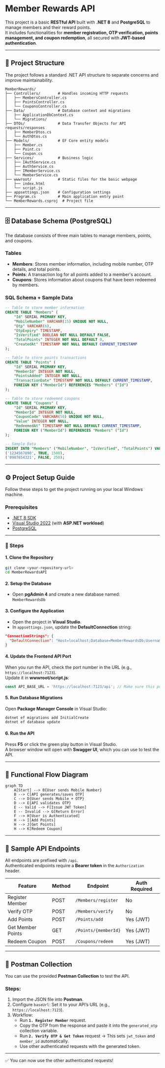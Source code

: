 # Member Rewards API

This project is a basic **RESTful API** built with **.NET 8** and **PostgreSQL** to manage members and their reward points.  
It includes functionalities for **member registration, OTP verification, points management, and coupon redemption**, all secured with **JWT-based authentication**.

---

## 📂 Project Structure

The project follows a standard .NET API structure to separate concerns and improve maintainability.

```
MemberRewards/
├── Controllers/        # Handles incoming HTTP requests
│   ├── MembersController.cs
│   ├── PointsController.cs
│   └── CouponsController.cs
├── Data/               # Database context and migrations
│   ├── ApplicationDbContext.cs
│   └── Migrations/
├── DTOs/               # Data Transfer Objects for API requests/responses
│   ├── MemberDtos.cs
│   └── AuthDtos.cs
├── Models/             # EF Core entity models
│   ├── Member.cs
│   ├── Point.cs
│   └── Coupon.cs
├── Services/           # Business logic
│   ├── IAuthService.cs
│   ├── AuthService.cs
│   ├── IMemberService.cs
│   └── MemberService.cs
├── wwwroot/            # Static files for the basic webpage
│   ├── index.html
│   └── script.js
├── appsettings.json    # Configuration settings
├── Program.cs          # Main application entry point
└── MemberRewards.csproj  # Project file
```

---

## 🗄 Database Schema (PostgreSQL)

The database consists of three main tables to manage members, points, and coupons.

### Tables
- **Members**: Stores member information, including mobile number, OTP details, and total points.  
- **Points**: A transaction log for all points added to a member's account.  
- **Coupons**: Stores information about coupons that have been redeemed by members.  

### SQL Schema + Sample Data

```sql
-- Table to store member information
CREATE TABLE "Members" (
    "Id" SERIAL PRIMARY KEY,
    "MobileNumber" VARCHAR(15) UNIQUE NOT NULL,
    "Otp" VARCHAR(6),
    "OtpExpiry" TIMESTAMP,
    "IsVerified" BOOLEAN NOT NULL DEFAULT FALSE,
    "TotalPoints" INTEGER NOT NULL DEFAULT 0,
    "CreatedAt" TIMESTAMP NOT NULL DEFAULT CURRENT_TIMESTAMP
);

-- Table to store points transactions
CREATE TABLE "Points" (
    "Id" SERIAL PRIMARY KEY,
    "MemberId" INTEGER NOT NULL,
    "PointsAdded" INTEGER NOT NULL,
    "TransactionDate" TIMESTAMP NOT NULL DEFAULT CURRENT_TIMESTAMP,
    FOREIGN KEY ("MemberId") REFERENCES "Members" ("Id")
);

-- Table to store redeemed coupons
CREATE TABLE "Coupons" (
    "Id" SERIAL PRIMARY KEY,
    "MemberId" INTEGER NOT NULL,
    "CouponCode" VARCHAR(50) UNIQUE NOT NULL,
    "Value" INTEGER NOT NULL,
    "RedeemedAt" TIMESTAMP NOT NULL DEFAULT CURRENT_TIMESTAMP,
    FOREIGN KEY ("MemberId") REFERENCES "Members" ("Id")
);

-- Sample Data
INSERT INTO "Members" ("MobileNumber", "IsVerified", "TotalPoints") VALUES
('1234567890', TRUE, 1500),
('0987654321', FALSE, 250);
```

---

## ⚙️ Project Setup Guide

Follow these steps to get the project running on your local Windows machine.

### Prerequisites
- [.NET 8 SDK](https://dotnet.microsoft.com/en-us/download/dotnet/8.0)
- [Visual Studio 2022](https://visualstudio.microsoft.com/vs/) (with **ASP.NET workload**)
- [PostgreSQL](https://www.postgresql.org/download/)

---

### 🚀 Steps

#### 1. Clone the Repository
```bash
git clone <your-repository-url>
cd MemberRewardsAPI
```

#### 2. Setup the Database
- Open **pgAdmin 4** and create a new database named:  
  `MemberRewardsDb`

#### 3. Configure the Application
- Open the project in **Visual Studio**.  
- In `appsettings.json`, update the **DefaultConnection** string:

```json
"ConnectionStrings": {
  "DefaultConnection": "Host=localhost;Database=MemberRewardsDb;Username=postgres;Password=your_password"
}
```

#### 4. Update the Frontend API Port
When you run the API, check the port number in the URL (e.g., `https://localhost:7123`).  
Update it in **wwwroot/script.js**:

```javascript
const API_BASE_URL = 'https://localhost:7123/api'; // Make sure this port is correct!
```

#### 5. Run Database Migrations
Open **Package Manager Console** in Visual Studio:

```bash
dotnet ef migrations add InitialCreate
dotnet ef database update
```

#### 6. Run the API
Press **F5** or click the green play button in Visual Studio.  
A browser window will open with **Swagger UI**, which you can use to test the API.

---

## 🔄 Functional Flow Diagram

```mermaid
graph TD
    A[Start] --> B{User sends Mobile Number}
    B --> C[API generates/saves OTP]
    C --> D{User sends Mobile + OTP}
    D --> E{API validates OTP}
    E -- Valid --> F[Issue JWT Token]
    E -- Invalid --> G[Return Error]
    F --> H[User is Authenticated]
    H --> I[Add Points]
    H --> J[Get Points]
    H --> K[Redeem Coupon]
```

---

## 📡 Sample API Endpoints

All endpoints are prefixed with `/api`.  
Authenticated endpoints require a **Bearer token** in the `Authorization` header.

| Feature             | Method | Endpoint              | Auth Required |
|---------------------|--------|----------------------|--------------|
| Register Member     | POST   | `/Members/register`  | No           |
| Verify OTP          | POST   | `/Members/verify`    | No           |
| Add Points          | POST   | `/Points/add`        | Yes (JWT)    |
| Get Member Points   | GET    | `/Points/{memberId}` | Yes (JWT)    |
| Redeem Coupon       | POST   | `/Coupons/redeem`    | Yes (JWT)    |

---

## 🤪 Postman Collection

You can use the provided **Postman Collection** to test the API.

### Steps:
1. Import the JSON file into **Postman**.  
2. Configure `baseUrl`: Set it to your API’s URL (e.g., `https://localhost:7123`).  
3. Workflow:
   - Run **`1. Register Member`** request.
   - Copy the OTP from the response and paste it into the `generated_otp` collection variable.
   - Run **`2. Verify OTP & Get Token`** request → This sets `jwt_token` and `member_id` automatically.
   - Use other authenticated requests with the generated token.

---

✅ You can now use the other authenticated requests!

